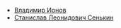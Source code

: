 * [Владимир Ионов](Владимир%20Ионов)
* [Станислав Леонидович Сенькин](Станислав%20Леонидович%20Сенькин)